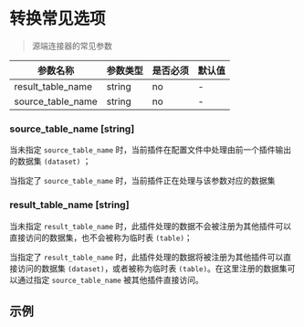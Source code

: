 # 转换常见选项

> 源端连接器的常见参数

| 参数名称          | 参数类型 | 是否必须 | 默认值 |
| ----------------- | -------- | -------- | ------ |
| result_table_name | string   | no       | -      |
| source_table_name | string   | no       | -      |

### source_table_name [string]

当未指定 `source_table_name` 时，当前插件在配置文件中处理由前一个插件输出的数据集 `(dataset)` ；

当指定了 `source_table_name` 时，当前插件正在处理与该参数对应的数据集

### result_table_name [string]

当未指定 `result_table_name` 时，此插件处理的数据不会被注册为其他插件可以直接访问的数据集，也不会被称为临时表 `(table)`；

当指定了 `result_table_name` 时，此插件处理的数据将被注册为其他插件可以直接访问的数据集 `(dataset)`，或者被称为临时表 `(table)`。在这里注册的数据集可以通过指定 `source_table_name` 被其他插件直接访问。

## 示例

